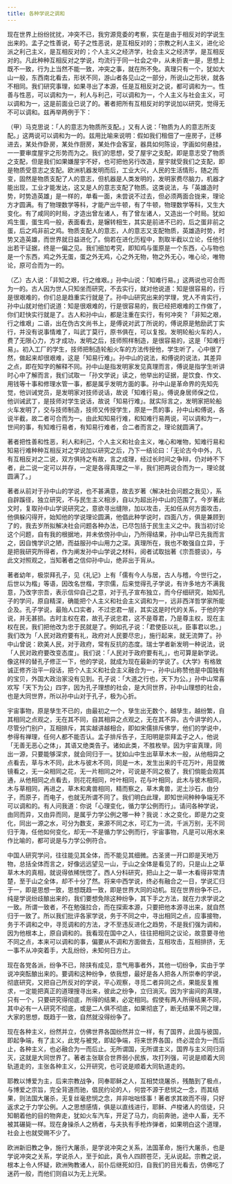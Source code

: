```yaml
---
title: 各种学说之调和
---
```


现在世界上纷纷扰扰，冲突不已，我穷源竞委的考察，实在是由于相反对的学说生出来的。孟子之性善说，荀子之性恶说，是互相反对的；宗教之利人主义，进化论派之利己主义，是互相反对的；个人主义之经济学，社会主义之经济学，是互相反对的。凡此种种互相反对之学说，均流行于同一社会之中，从未折衷一是，思想上既不一致，行为上当然不能一致，冲突之事，就在所不免。真理只有一个，犹如大山一般，东西南北看去，形状不同，游山者各见山之一部分，所说山之形状，就各不相同。我们研究事理，如果寻出了本源，任是互相反对之说，都可调和为一。性善与性恶，可以调和为一，利人与利己，可以调和为一，个人主义与社会主义，可以调和为一，这是前面业已说了的。著者把所有互相反对的学说加以研究，觉得无不可以调和。兹再举两例于下：

（甲）马克思说：「人的意志为物质所支配。」又有人说：「物质为人的意志所支配。」这两说可以调和为一的。兹用比喻来说明：假如我们租佃了一座房子，迁移进去，某处作卧房，某处作厨房，某处作会客室，器具如何陈设，字画如何悬挂，一一要审度屋宇之形势而为之。我们的思想，受了屋宇之支配，即是意志受了物质之支配，但是我们如果嫌屋宇不好，也可把他另行改造，屋宇就受我们之支配，即是物质受意志之支配。欧洲机器发明而后，工业大兴，人民的生活情形，随之而变，固然是物质支配了人的意志，但机器是人类发明的，发明家费尽脑力，机器才能出现，工业才能发达，这又是人的意志支配了物质。这类说法，与「英雄造时势，时势造英雄」是一样的，单看一面，未尝说不过去，但必须两面合拢来，理论方才圆满。有了物理数学等科，才能产出牛顿，有了牛顿，物理数学等科，又生大变化。有了咸同的时局，才造出曾左诸人，有了曾左诸人，又造出一个时局。犹如鸡生蛋，蛋生鸡一般，表面看去，是辗转相生，其实是前进不已的，后之蛋非前之蛋，后之鸡非前之鸡。物质支配人的意志，人的意志又支配物质，英雄造时势，时势又造英雄，而世界就日益进化了。倘若在进化历程中，割取半截以立论，任他引出若干证据，终是一偏之见。我们细加考究，即知鸡与蛋原是一个东西，心与物也是一个东西，鸡之外无蛋，蛋之外无鸡，心之外无物，物之外无心，唯心论，唯物论，原可合而为一的。

（乙）古人说：「非知之艰，行之维艰。」孙中山说：「知难行易。」这两说也可合而为一的。古人因为世人只知坐而研究，不去实行，就对他说道：知是很容易的，行是很艰难的，你们总是趋重实行就是了。孙中山研究出来的学理，党人不肯实行，孙中山就对他们说道：知是很艰难的，行是很容易的，我已经把艰难的工作做了，你们赶快实行就是了。古人和孙中山，都是注重在实行，有何冲突？「非知之艰，行之维艰」二语，出在伪古文尚书上，是傅说对武丁所说的，傅说原是勉励武丁实行，并没有说事情难了，叫武丁莫行，原书俱在，可以复按。发明轮船火车的人，费了无限心力，方才成功，发明之后，技师照样制造，是很容易的，这是「知难行易」。初入工厂的学生，技师把制造轮船火车的方法传授他，学生听了，心中很了然，做起来却很艰难，这是「知易行难」。孙中山的说法，和傅说的说法，其差异之点，即在知字的解释不同。孙中山是指发明家发见真理而言，傅说是指学生听讲时心中了解而言，我们试取一「孙文学说」读之，他举出的证据，是饮食、作文、用钱等十事和修理水管一事，都是属乎发明方面的事。孙中山是革命界的先知先觉，他训诫党员，是发明家对技师说话，故说「知难行易」。傅说身居师保之位，他训诫武丁，是技师对学生说话，故说「知易行难」。就实际言之，发明家把轮船火车发明了，交与技师制造，技师又传授学生，原是一贯的事，孙中山和傅说，各说半截，故二者可合而为一。由此知知易行难，和知难行易两说，可以调和为一，世间的事，有知难行易者，有知易行难者，合二者而言之，理论就圆满了。

著者把性善和性恶，利人和利己，个人主义和社会主义，唯心和唯物，知难行易和知易行难种种互相反对之学说加以研究之后，乃下一结论曰：「无论古今中外，凡有互相反对之二说，双方俱持之有故，言之成理，经过长时间之争辩，仍对峙不下者，此二说一定可以并存，一定是各得真理之一半，我们把两说合而为一，理论就圆满了。」

著者从前对于孙中山的学说，也不甚满意，故去岁著〈解决社会问题之我见〉，系自辟蹊径，独立研究，不与民生主义相涉，自以为超出孙中山的范围了。今岁著此文时，复取孙中山学说研究之，意欲寻出缝隙，加以攻击，无如任从何方面攻击，他俱躲闪得开，始知他的学说理论圆满，他倡此种学说时，四面八方，俱是兼顾到了的，我去岁所拟解决社会问题各种办法，已尽包括于民生主义之中。我当初讨论这个问题，自有我的根据地，并未依傍孙中山，乃所得结果，孙中山早已先我而言之，因自愧学识之陋，而益服孙中山用力之深。真理所在，我也不敢强自立异，于是把我研究所得者，作为阐发孙中山学说之材料，阅者试取拙著《宗吾臆谈》，与此文对照观之，当知著者之信仰孙中山，绝非出于肓从。

著者幼年，极崇拜孔子，见《礼记》上有「儒有今人与居，古人与稽，今世行之，后世以为楷」等语，因改名世楷，字宗儒，后来觉得孔子学说，有许多地方不满我意，乃改字宗吾，表示信仰自己之意，对于孔子宣布独立，而今仔细研究，始知孔子的学问，原自精深，确能把个人主义和社会主义调和为一，远非西洋哲学家所能企及。孔子学说，最贻人口实者，不过忠君一层，其实这是时代的关系，于他的学说，并无甚损。古时主权在君，故孔子说忠君，这不是尊君，乃是尊主权，现在主权在民，我们把他改为忠于民就是了。例如孔子说：「君使臣以礼，臣事君以忠。」我们改为「人民对政府要有礼，政府对人民要尽忠」，施行起来，就无流弊了。孙中山曾说：欧美人民，对于政府，常有反抗的态度。瑞士学者新发明一种说法，说「人民对政府要改变态度」。我们说：「人民对于政府要有礼」，也可算是新学说。像这样的替孔子修正一下，他的学说，就成为现在最新的学说了。《大学》有格致诚正修齐治平一段话，把个人主义和社会主义融合为一，孙中山称赞他是中国独有的宝贝，外国大政治家没有见到。孔子说：「大道之行也，天下为公。」孙中山常喜欢写「天下为公」四字，因为孔子理想的社会，是大同世界，孙中山理想的社会，也是大同世界，所以孙中山对于孔子，极为心折。

宇宙事物，原是孳生不已的，由最初之一个，孳生出无数个，越孳生，越纷繁，自其相同之点观之，无在其不同，自其相异之点观之，无在其不异。古今讲学的人，尽管分门别户，互相排斥，其实越讲越相合，即如宋儒排斥佛学，他们的学说中，参得有禅理，任何人都不能否认。孟子排斥告子，王阳明是崇拜孟子之人，他说「无善无恶心之体」，其语又绝类告子。诸如此类，不胜枚举。因为宇宙真理，同出一源，只要能够深求，就会同归于一。犹如山中生出草草木木一般，从他相异之点看去，草与木不同，此木与彼木不同，同是一木，发生出来的千花万叶，用显微镜看之，无一朵相同之花，无一片相同之叶，可说是不同之极了，我们倘能会观其通，从他相同之点看去，则花花相同，叶叶相同，花与叶相同，此木与彼木相同，木与草相同，再进之，草木和禽兽相同，精而察之，草木禽兽，泥土沙石，由分子，而原子，而电子，也就无所谓不同了。我们明白此理，即知世间种种争端无不可以调和的。有人问我道：你说「心理变化，循力学公例而行」。请问各种学说，由同而异，又由异而同，是属乎力学公例之哪一种？我说：水之变化，即是力之变化，同出一源之水，可分为数支，来源不同之水，可汇为一流，千派万别，无不同归于海，任他如何变化，却无一不是循力学公例而行，宇宙事物，凡是可以用水来作比喻的，都可说是与力学公例符合。

中国人研究学问，往往能见其全体，而不能见其细微。古圣贤一开口即是天地万物，总括全体而言之，好像远远望见一山，于山之全体是看见了的，只是山上之草草木木的真相，就说得依稀恍惚了。西人分科研究，把山上之一草一木看得非常清楚，至于山之全体，却不十分了然。将来中西学说，终必有融合之一日，学说汇归于一，即是思想一致，思想既趋一致，即是世界大同的动机。现在世界纷争不已，纯是学说纷歧酿出来的，我们要想免除这种纷争，其下手之方法，就在力求学说之一致。所谓一致者，不在勉强拉合，而在探索本源，只要把他本源寻出来，就自然归于一致了。所以我们批评各家学说，务于不同之中，寻出相同之点，应事接物，务于不调和之中，寻觅调和的方法，才不至违反进化之趋势，不是我们强为调和，因为他根本上，原自调和的。我看现在国中之人，往往把相同之议论，故意要寻他不同之点，本来可以调和的事，偏要从不调和方面做去，互相攻击，互相排挤，无一事不从冲突着手，大乱纷纷，未知何日方止。

现在各党各派，纷争不已，除挟有成见，意气用事者外，其他一切纷争，实由于学说冲突酝酿出来的。要调和这种纷争，依我想，最好是各人把各人所崇奉的学说，彻底研究，又把自己所反对的学说，平心观察，寻觅二者异同之点，果能反复推求，一定能把真正的道理搜寻出来，彼此之纷争，立归淌灭。因为宇宙间的真理，只有一个，只要研究得彻底，所得的结果，必定相同。假使有两人所得结果不同，其中必有一人研究不彻底，或是二人俱不彻底，如果彻底了，断无结果不同之理，大家的思想，既趋于一致，自然就没得纷争了。

现在各种主义，纷然并立，仿佛世界各国纷然并立一样，有了国界，此国与彼国，即起争端，有了主义，此党与被党，即起争端，将来世界各国，终必混合为一而后止，各种主义，也必融合为一而后止。无所谓国，无所谓主义，国界与主义同归消灭，这就是大同世界了。著者主张联合世界弱小民族，攻打列强，可说是顺着大同轨道走的，主张各种主义，公开研究，也可说是顺着大同轨道走的。

耶教以博爱为主，后来宗教战争，同奉耶稣之人，互相焚烧屠杀，残酷到了极点，与博爱之宗旨，完全背道而驰，倡民约论的人，何尝不源于悲悯之一念，而其结果，则法国大屠杀，无复丝毫悲悯之念，并非咄咄怪事！著者求其故而不得，只好返求之于力学公例。人之思想感情，俱是以直线进行，耶稣、卢梭诸人的信徒，只知朝着他的目的物奔走，犹如火车汽车，开足了马力，向前奔驰，途中人畜，无不被其碾毙一样。现在身操杀人之柄者，与夫执有手枪炸弹者，如果明白这个道理，社会上也就受赐不少了。

欧洲新旧教之争，施行大屠杀，是学说冲突之关系，法国革命，施行大屠杀，也是学说冲突之关系，学说杀人，至于如此，真令人四顾苍茫，无从说起。宗教之说，根本上令人怀疑，欧洲殉教诸人，前仆后继死如归，自我们的目光看去，仿佛吃了迷药一般，而他们则自以为无上光荣。
